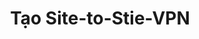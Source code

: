 ---
title : "Tạo Site-to-Stie-VPN"
displayDate :  "`r Sys.Date()`"
weight : 3
chapter : false
pre : " <b> 3. </b> "
---
